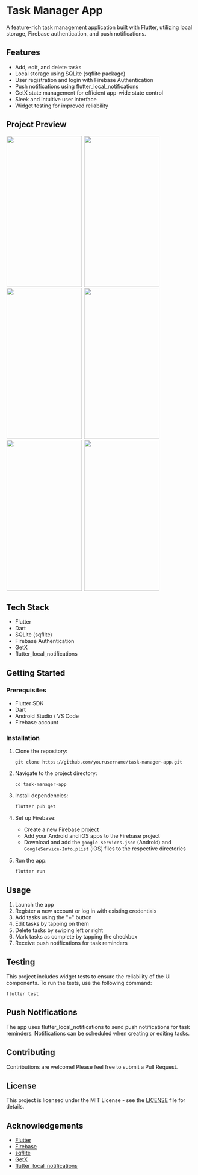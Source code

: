 # Task Manager App

A feature-rich task management application built with Flutter, utilizing local storage, Firebase authentication, and push notifications.

## Features

- Add, edit, and delete tasks
- Local storage using SQLite (sqflite package)
- User registration and login with Firebase Authentication
- Push notifications using flutter_local_notifications
- GetX state management for efficient app-wide state control
- Sleek and intuitive user interface
- Widget testing for improved reliability

## Project Preview
<p float="left">
 <img src="https://github.com/user-attachments/assets/f3d7e930-eb58-4458-8bea-0d22ddbf6ce3" height= 400 width= 200 hspace="1"/>
  <img src="https://github.com/user-attachments/assets/63a00c57-3802-4d24-9d65-13cb018c5838" height= 400 width= 200 hspace="1"/>
  <img src="https://github.com/user-attachments/assets/8f6e1de9-90bb-49f2-a371-24e44f94c882" height= 400 width= 200 hspace="1"/>
 <img src="https://github.com/user-attachments/assets/996290d6-39e2-4792-841b-674e3a33c3ae" height= 400 width= 200 hspace="1"/>
<img src="https://github.com/user-attachments/assets/5a752383-0a66-4d5b-a258-3e18241cafd1" height= 400 width= 200 hspace="1"/>
  <img src="https://github.com/user-attachments/assets/b018b3d7-6b7c-431c-a9db-cc97b49ad60d" height= 400 width= 200 hspace="1"/>
 </p>

## Tech Stack

- Flutter
- Dart
- SQLite (sqflite)
- Firebase Authentication
- GetX
- flutter_local_notifications

## Getting Started

### Prerequisites

- Flutter SDK
- Dart
- Android Studio / VS Code
- Firebase account

### Installation

1. Clone the repository:
   ```
   git clone https://github.com/yourusername/task-manager-app.git
   ```

2. Navigate to the project directory:
   ```
   cd task-manager-app
   ```

3. Install dependencies:
   ```
   flutter pub get
   ```

4. Set up Firebase:
   - Create a new Firebase project
   - Add your Android and iOS apps to the Firebase project
   - Download and add the `google-services.json` (Android) and `GoogleService-Info.plist` (iOS) files to the respective directories

5. Run the app:
   ```
   flutter run
   ```

## Usage

1. Launch the app
2. Register a new account or log in with existing credentials
3. Add tasks using the "+" button
4. Edit tasks by tapping on them
5. Delete tasks by swiping left or right
6. Mark tasks as complete by tapping the checkbox
7. Receive push notifications for task reminders

## Testing

This project includes widget tests to ensure the reliability of the UI components. To run the tests, use the following command:

```
flutter test
```

## Push Notifications

The app uses flutter_local_notifications to send push notifications for task reminders. Notifications can be scheduled when creating or editing tasks.

## Contributing

Contributions are welcome! Please feel free to submit a Pull Request.

## License

This project is licensed under the MIT License - see the [LICENSE](LICENSE) file for details.

## Acknowledgements

- [Flutter](https://flutter.dev/)
- [Firebase](https://firebase.google.com/)
- [sqflite](https://pub.dev/packages/sqflite)
- [GetX](https://pub.dev/packages/get)
- [flutter_local_notifications](https://pub.dev/packages/flutter_local_notifications)
